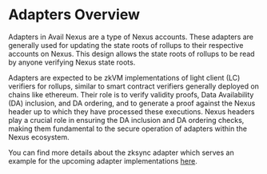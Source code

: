 # Adapters Overview

Adapters in Avail Nexus are a type of Nexus accounts. These adapters are generally used for updating the state roots of rollups to their respective accounts on Nexus. This design allows the state roots of rollups to be read by anyone verifying Nexus state roots.

Adapters are expected to be zkVM implementations of light client (LC) verifiers for rollups, similar to smart contract verifiers generally deployed on chains like ethereum. Their role is to verify validity proofs, Data Availability (DA) inclusion, and DA ordering, and to generate a proof against the Nexus header up to which they have processed these executions. Nexus headers play a crucial role in ensuring the DA inclusion and DA ordering checks, making them fundamental to the secure operation of adapters within the Nexus ecosystem.

You can find more details about the zksync adapter which serves an example for the upcoming adapter implementations [here](./4_zksync_adapter.md).
